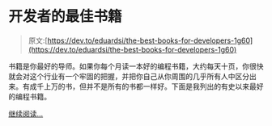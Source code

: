 # 开发者的最佳书籍

> 原文:[https://dev.to/eduardsi/the-best-books-for-developers-1g60](https://dev.to/eduardsi/the-best-books-for-developers-1g60)

书籍是你最好的导师。如果你每个月读一本好的编程书籍，大约每天十页，你很快就会对这个行业有一个牢固的把握，并把你自己从你周围的几乎所有人中区分出来。有成千上万的书，但并不是所有的书都一样好。下面是我列出的有史以来最好的编程书籍。

[继续阅读...](https://sizovs.net/2019/03/17/the-best-books-all-software-developers-must-read/)